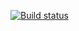 [![Build status](https://ci.appveyor.com/api/projects/status/hkg3jhjipmba004h?svg=true)](https://ci.appveyor.com/project/Nataliya2020/ahj-homework-rxjs-front)
